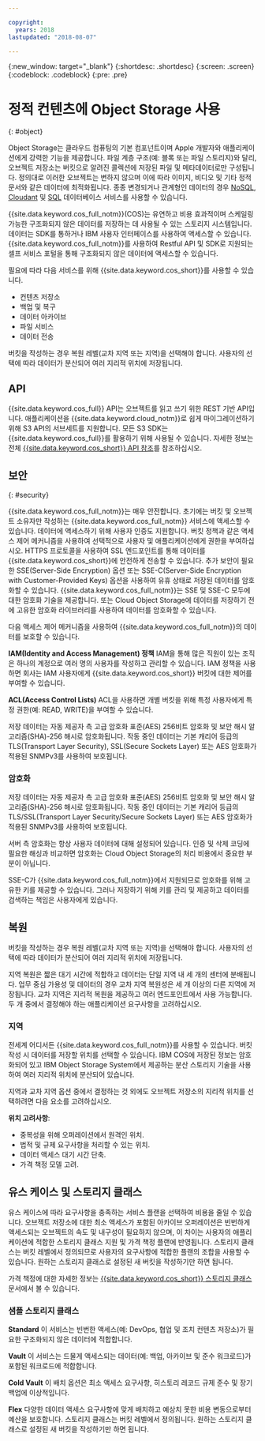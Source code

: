 ```yaml
---

copyright:
  years: 2018
lastupdated: "2018-08-07"

---
```

{:new_window: target="_blank"}
{:shortdesc: .shortdesc}
{:screen: .screen}
{:codeblock: .codeblock}
{:pre: .pre}

# 정적 컨텐츠에 Object Storage 사용
{: #object}

Object Storage는 클라우드 컴퓨팅의 기본 컴포넌트이며 Apple 개발자와 애플리케이션에게 강력한 기능을 제공합니다. 파일 계층 구조(예: 블록 또는 파일 스토리지)와 달리, 오브젝트 저장소는 버킷으로 알려진 콜렉션에 저장된 파일 및 메타데이터로만 구성됩니다. 정의대로 이러한 오브젝트는 변하지 않으며 이에 따라 이미지, 비디오 및 기타 정적 문서와 같은 데이터에 최적화됩니다. 종종 변경되거나 관계형인 데이터의 경우 [NoSQL](/docs/swift/data/nosql.html), [Cloudant](/docs/swift/data/cloudant.html) 및 [SQL](/docs/swift/data/sql.html) 데이터베이스 서비스를 사용할 수 있습니다. 

{{site.data.keyword.cos_full_notm}}(COS)는 유연하고 비용 효과적이며 스케일링 가능한 구조화되지 않은 데이터를 저장하는 데 사용될 수 있는 스토리지 시스템입니다. 데이터는 SDK를 통하거나 IBM 사용자 인터페이스를 사용하여 액세스할 수 있습니다. {{site.data.keyword.cos_full_notm}}를 사용하여 Restful API 및 SDK로 지원되는 셀프 서비스 포털을 통해 구조화되지 않은 데이터에 액세스할 수 있습니다. 

필요에 따라 다음 서비스를 위해 {{site.data.keyword.cos_short}}를 사용할 수 있습니다. 

* 컨텐츠 저장소
* 백업 및 복구
* 데이터 아카이브
* 파일 서비스
* 데이터 전송

버킷을 작성하는 경우 복원 레벨(교차 지역 또는 지역)을 선택해야 합니다. 사용자의 선택에 따라 데이터가 분산되어 여러 지리적 위치에 저장됩니다.

## API

{{site.data.keyword.cos_full}} API는 오브젝트를 읽고 쓰기 위한 REST 기반 API입니다. 애플리케이션을 {{site.data.keyword.cloud_notm}}로 쉽게 마이그레이션하기 위해 S3 API의 서브세트를 지원합니다. 모든 S3 SDK는 {{site.data.keyword.cos_full}}를 활용하기 위해 사용될 수 있습니다. 자세한 정보는 전체 [{{site.data.keyword.cos_short}} API 참조](docs/services/cloud-object-storage/api-reference/about-compatibility-api.html#about-the-ibm-cloud-object-storage-api)를 참조하십시오. 

## 보안
{: #security}

{{site.data.keyword.cos_full_notm}}는 매우 안전합니다. 초기에는 버킷 및 오브젝트 소유자만 작성하는 {{site.data.keyword.cos_full_notm}} 서비스에 액세스할 수 있습니다. 데이터에 액세스하기 위해 사용자 인증도 지원합니다. 버킷 정책과 같은 액세스 제어 메커니즘을 사용하여 선택적으로 사용자 및 애플리케이션에게 권한을 부여하십시오. HTTPS 프로토콜을 사용하여 SSL 엔드포인트를 통해 데이터를 {{site.data.keyword.cos_short}}에 안전하게 전송할 수 있습니다. 추가 보안이 필요한 SSE(Server-Side Encryption) 옵션 또는 SSE-C(Server-Side Encryption with Customer-Provided Keys) 옵션을 사용하여 유휴 상태로 저장된 데이터를 암호화할 수 있습니다. {{site.data.keyword.cos_full_notm}}는 SSE 및 SSE-C 모두에 대한 암호화 기술을 제공합니다. 또는 Cloud Object Storage에 데이터를 저장하기 전에 고유한 암호화 라이브러리를 사용하여 데이터를 암호화할 수 있습니다. 

다음 액세스 제어 메커니즘을 사용하여 {{site.data.keyword.cos_full_notm}}의 데이터를 보호할 수 있습니다. 

**IAM(Identity and Access Management) 정책**
IAM을 통해 많은 직원이 있는 조직은 하나의 계정으로 여러 명의 사용자를 작성하고 관리할 수 있습니다. IAM 정책을 사용하면 회사는 IAM 사용자에게 {{site.data.keyword.cos_short}} 버킷에 대한 제어를 부여할 수 있습니다. 

**ACL(Access Control Lists)**
ACL을 사용하면 개별 버킷을 위해 특정 사용자에게 특정 권한(예: READ, WRITE)을 부여할 수 있습니다. 

저장 데이터는 자동 제공자 측 고급 암호화 표준(AES) 256비트 암호화 및 보안 해시 알고리즘(SHA)-256 해시로 암호화됩니다. 작동 중인 데이터는 기본 캐리어 등급의 TLS(Transport Layer Security), SSL(Secure Sockets Layer) 또는 AES 암호화가 적용된 SNMPv3를 사용하여 보호됩니다. 

### 암호화

저장 데이터는 자동 제공자 측 고급 암호화 표준(AES) 256비트 암호화 및 보안 해시 알고리즘(SHA)-256 해시로 암호화됩니다. 작동 중인 데이터는 기본 캐리어 등급의 TLS/SSL(Transport Layer Security/Secure Sockets Layer) 또는 AES 암호화가 적용된 SNMPv3를 사용하여 보호됩니다. 

서버 측 암호화는 항상 사용자 데이터에 대해 설정되어 있습니다. 인증 및 삭제 코딩에 필요한 해싱과 비교하면 암호화는 Cloud Object Storage의 처리 비용에서 중요한 부분이 아닙니다. 

SSE-C가 {{site.data.keyword.cos_full_notm}}에서 지원되므로 암호화를 위해 고유한 키를 제공할 수 있습니다. 그러나 저장하기 위해 키를 관리 및 제공하고 데이터를 검색하는 책임은 사용자에게 있습니다. 

## 복원

버킷을 작성하는 경우 복원 레벨(교차 지역 또는 지역)을 선택해야 합니다. 사용자의 선택에 따라 데이터가 분산되어 여러 지리적 위치에 저장됩니다.

지역 복원은 짧은 대기 시간에 적합하고 데이터는 단일 지역 내 세 개의 센터에 분배됩니다. 업무 중심 가용성 및 데이터의 경우 교차 지역 복원성은 세 개 이상의 다른 지역에 저장됩니다. 교차 지역은 지리적 복원을 제공하고 여러 엔드포인트에서 사용 가능합니다. 두 개 중에서 결정해야 하는 애플리케이션 요구사항을 고려하십시오. 

### 지역

전세계 어디서든 {{site.data.keyword.cos_full_notm}}를 사용할 수 있습니다. 버킷 작성 시 데이터를 저장할 위치를 선택할 수 있습니다. IBM COS에 저장된 정보는 암호화되어 있고 IBM Object Storage System에서 제공하는 분산 스토리지 기술을 사용하여 여러 지리적 위치에 분산되어 있습니다.  

지역과 교차 지역 옵션 중에서 결정하는 것 외에도 오브젝트 저장소의 지리적 위치를 선택하려면 다음 요소를 고려하십시오. 

**위치 고려사항**:
* 중복성을 위해 오퍼레이션에서 원격인 위치.
* 법적 및 규제 요구사항을 처리할 수 있는 위치.
* 데이터 액세스 대기 시간 단축. 
* 가격 책정 모델 고려.

## 유스 케이스 및 스토리지 클래스

유스 케이스에 따라 요구사항을 충족하는 서비스 플랜을 선택하여 비용을 줄일 수 있습니다. 오브젝트 저장소에 대한 최소 액세스가 포함된 아카이브 오퍼레이션은 빈번하게 액세스되는 오브젝트의 속도 및 내구성이 필요하지 않으며, 이 차이는 사용자의 애플리케이션에 적합한 스토리지 클래스 지원 및 가격 책정 플랜에 반영됩니다. 스토리지 클래스는 버킷 레벨에서 정의되므로 사용자의 요구사항에 적합한 플랜의 조합을 사용할 수 있습니다. 원하는 스토리지 클래스로 설정된 새 버킷을 작성하기만 하면 됩니다.

가격 책정에 대한 자세한 정보는 [{{site.data.keyword.cos_short}} 스토리지 클래스](/docs/services/cloud-object-storage/help/billing.html#ibm-cos-pricing) 문서에서 볼 수 있습니다. 

### 샘플 스토리지 클래스

**Standard**
이 서비스는 빈번한 액세스(예: DevOps, 협업 및 조치 컨텐츠 저장소)가 필요한 구조화되지 않은 데이터에 적합합니다. 

**Vault**
이 서비스는 드물게 액세스되는 데이터(예: 백업, 아카이브 및 준수 워크로드)가 포함된 워크로드에 적합합니다.

**Cold Vault**
이 배치 옵션은 최소 액세스 요구사항, 히스토리 레코드 규제 준수 및 장기 백업에 이상적입니다. 

**Flex** 다양한 데이터 액세스 요구사항에 맞게 배치하고 예상치 못한 비용 변동으로부터 예산을 보호합니다.
스토리지 클래스는 버킷 레벨에서 정의됩니다. 원하는 스토리지 클래스로 설정된 새 버킷을 작성하기만 하면 됩니다.

